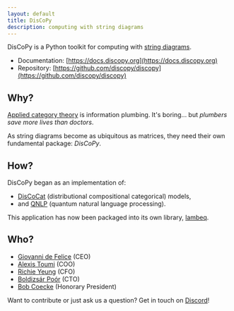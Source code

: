 ```yaml
---
layout: default
title: DisCoPy
description: computing with string diagrams
---
```


DisCoPy is a Python toolkit for computing with [string diagrams](https://en.wikipedia.org/wiki/String_diagram). 

- Documentation: [https://docs.discopy.org](https://docs.discopy.org)
- Repository: [https://github.com/discopy/discopy](https://github.com/discopy/discopy)

## Why?

[Applied category theory](https://en.wikipedia.org/wiki/Applied_category_theory) is information plumbing. It's boring... but *plumbers save more lives than doctors*.

As string diagrams become as ubiquitous as matrices, they need their own fundamental package: *DisCoPy*.

## How?

DisCoPy began as an implementation of:

- [DisCoCat](https://en.wikipedia.org/wiki/DisCoCat) (distributional compositional categorical) models,
- and [QNLP](https://en.wikipedia.org/wiki/Quantum_natural_language_processing) (quantum natural language processing).

This application has now been packaged into its own library, [lambeq](https://cqcl.github.io/lambeq/).


## Who?

* [Giovanni de Felice](https://giovanni.defelice.xyz) (CEO)
* [Alexis Toumi](https://alexis.toumi.xyz/) (COO)
* [Richie Yeung](https://hk.linkedin.com/in/richie-yeung) (CFO)
* [Boldizsár Poór](https://github.com/boldar99) (CTO)
* [Bob Coecke](https://en.wikipedia.org/wiki/Bob_Coecke) (Honorary President)

Want to contribute or just ask us a question? Get in touch on [Discord](/discord)!
